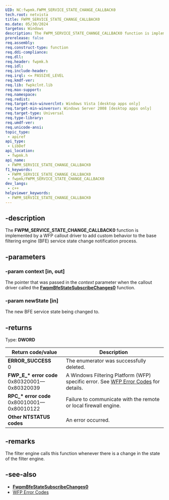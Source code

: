```yaml
---
UID: NC:fwpmk.FWPM_SERVICE_STATE_CHANGE_CALLBACK0
tech.root: netvista
title: FWPM_SERVICE_STATE_CHANGE_CALLBACK0
ms.date: 05/30/2024
targetos: Windows
description: The FWPM_SERVICE_STATE_CHANGE_CALLBACK0 function is implemented by a WFP callout driver to add custom behavior to the base filtering engine (BFE) service state change notification process.
prerelease: false
req.assembly: 
req.construct-type: function
req.ddi-compliance: 
req.dll: 
req.header: fwpmk.h
req.idl: 
req.include-header: 
req.irql: <= PASSIVE_LEVEL
req.kmdf-ver: 
req.lib: fwpkclnt.lib
req.max-support: 
req.namespace: 
req.redist: 
req.target-min-winverclnt: Windows Vista [desktop apps only]
req.target-min-winversvr: Windows Server 2008 [desktop apps only]
req.target-type: Universal
req.type-library: 
req.umdf-ver: 
req.unicode-ansi: 
topic_type:
 - apiref
api_type:
 - LibDef
api_location:
 - fwpmk.h
api_name:
 - FWPM_SERVICE_STATE_CHANGE_CALLBACK0
f1_keywords:
 - FWPM_SERVICE_STATE_CHANGE_CALLBACK0
 - fwpmk/FWPM_SERVICE_STATE_CHANGE_CALLBACK0
dev_langs:
 - c++
helpviewer_keywords:
 - FWPM_SERVICE_STATE_CHANGE_CALLBACK0
---
```


## -description

The **FWPM_SERVICE_STATE_CHANGE_CALLBACK0** function is implemented by a WFP callout driver to add custom behavior to the base filtering engine (BFE) service state change notification process.

## -parameters

### -param context [in, out]

The pointer that was passed in the *context* parameter when the callout driver called the **[FwpmBfeStateSubscribeChanges0](nf-fwpmk-fwpmbfestatesubscribechanges0.md)** function.

### -param newState [in]

The new BFE service state being changed to.

## -returns

Type: **DWORD**

| Return code/value | Description |
| --- | --- |
| **ERROR_SUCCESS**<br>0 | The enumerator was successfully deleted. |
| **FWP_E_\* error code**<br>0x80320001—0x80320039 | A Windows Filtering Platform (WFP) specific error. See [WFP Error Codes](/windows/win32/fwp/wfp-error-codes) for details. |
| **RPC_\* error code**<br>0x80010001—0x80010122 | Failure to communicate with the remote or local firewall engine. |
| **Other NTSTATUS codes** | An error occurred. |

## -remarks

The filter engine calls this function whenever there is a change in the state of the filter engine.

## -see-also

- **[FwpmBfeStateSubscribeChanges0](nf-fwpmk-fwpmbfestatesubscribechanges0.md)**
- [WFP Error Codes](/windows/win32/fwp/wfp-error-codes)